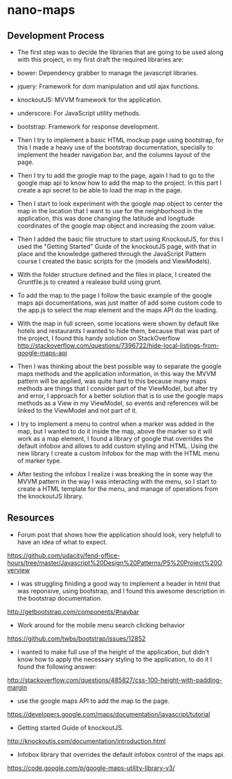 # nano-maps

Development Process 
-------------------


- The first step was to decide the libraries that are going to be used along with this project, in my first draft the required libraries are:
 - bower: Dependency grabber to manage the javascript libraries.
 - jquery: Framework for dom manipulation and util ajax functions.
 - knockoutJS: MVVM framework for the application.
 - underscore: For JavaScript utility methods.
 - bootstrap: Framework for response development.

- Then I try to implement a basic HTML mockup page using bootstrap, for this I made a heavy use of the bootstrap documentation, specially to implement the header navigation bar, and the columns layout of the page.

- Then I try to add the google map to the page, again I had to go to the google map api to know how to add the map to the project. In this part I create a api secret to be able to load the map in the page.

- Then I start to look experiment with the google map object to center the map in the location that I want to use for the neighborhood in the application, this was done changing the latitude and longitude coordinates of the google map object and increasing the zoom value.

- Then I added the basic file structure to start using KnockoutJS, for this I used the "Getting Started" Guide of the knockoutJS page, with that in place and the knowledge gathered through the JavaScript Pattern course I created the basic scripts for the (models and ViewModels).

- With the folder structure defined and the files in place, I created the Gruntfile.js to created a realease build using grunt.

- To add the map to the page I follow the basic example of the google maps api documentations, was just matter of add some custom code to the app.js to select the map element and the maps API do the loading.

- With the map in full screen, some locations were shown by default like hotels and restaurants I wanted to hide them, because that was part of the project, I found this handy solution on StackOverflow
http://stackoverflow.com/questions/7396722/hide-local-listings-from-google-maps-api

- Then I was thinking about the best possible way to separate the google maps methods and the application information, in this way the MVVM pattern will be applied, was quite hard to this because many maps methods are things that I consider part of the ViewModel, but after try and error, I approach for a better solution that is to use the google maps methods as a View in my ViewModel, so events and references will be linked to the ViewModel and not part of it.

- I try to implement a menu to control when a marker was added in the map, but I wanted to do it inside the map, above the marker so it will work as a map element, I found a library of google that overrides the default infobox and allows to add custom styling and HTML. Using the new library I create a custom Infobox for the map with the HTML menu of marker type.

- After testing the infobox I realize i was breaking the in some way the MVVM pattern in the way I was interacting with the menu, so I start to create a HTML template for the menu, and manage of operations from the knockoutJS library.


Resources
---------

- Forum post that shows how the application should look, very helpfull to have an idea of what to expect.

https://github.com/udacity/fend-office-hours/tree/master/Javascript%20Design%20Patterns/P5%20Project%20Overview

- I was struggling finiding a good way to implement a header in html that was reponsive, using bootstrap, and I found this awesome description in the bootstrap documentation. 

http://getbootstrap.com/components/#navbar

-  Work around for the mobile menu search clicking behavior

https://github.com/twbs/bootstrap/issues/12852

-  I wanted to make full use of the height of the application, but didn't know how to apply the necessary styling to the application, to do it I found the following answer:

http://stackoverflow.com/questions/485827/css-100-height-with-padding-margin

- use the google maps API to add the map to the page.

https://developers.google.com/maps/documentation/javascript/tutorial

- Getting started Guide of knockoutJS.

http://knockoutjs.com/documentation/introduction.html

- Infobox library that overrides the default infobox control of the maps api.

https://code.google.com/p/google-maps-utility-library-v3/